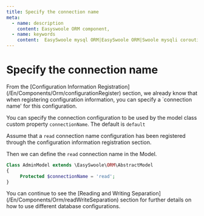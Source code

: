 ```yaml
---
title: Specify the connection name
meta:
  - name: description
    content: Easyswoole ORM component,
  - name: keywords
    content:  EasySwoole mysql ORM|EasySwoole ORM|Swoole mysqli coroutine client|swoole ORM|Specify the connection name
---
```



# Specify the connection name

From the [Configuration Information Registration] (/En/Components/Orm/configurationRegister) section, we already know that when registering configuration information, you can specify a `connection name' for this configuration.


You can specify the connection configuration to be used by the model class custom property `connectionName`. The default is `default`


Assume that a `read` connection name configuration has been registered through the configuration information registration section.

Then we can define the ``` read ``` connection name in the Model.

```php
Class AdminModel extends \EasySwoole\ORM\AbstractModel
{
     Protected $connectionName = 'read';
}
```


You can continue to see the [Reading and Writing Separation] (/En/Components/Orm/readWriteSeparation) section for further details on how to use different database configurations.